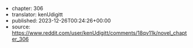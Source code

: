 - chapter: 306
- translator: kenUdigitt
- published: 2023-12-26T00:24:26+00:00
- source: https://www.reddit.com/user/kenUdigitt/comments/18qv11k/novel_chapter_306

